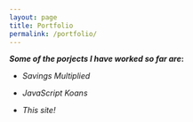 ```yaml
---
layout: page
title: Portfolio
permalink: /portfolio/
---
```


**_Some of the porjects I have worked so far are_:**

* _Savings Multiplied_

* _JavaScript Koans_

* _This site!_
